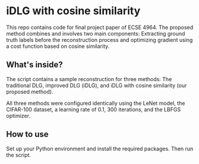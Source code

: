# iDLG with cosine similarity

This repo contains code for final project paper of ECSE 4964. The proposed method combines and involves two main components: Extracting ground truth labels before the reconstruction process and optimizing gradient using a cost function based on cosine similarity.

## What's inside?

The script contains a sample reconstruction for three methods: The traditional DLG, improved DLG (iDLG), and iDLG with cosine similarity (our proposed method).

All three methods were configured identically using the LeNet model, the CIFAR-100 dataset, a learning rate of 0.1, 300 iterations, and the LBFGS optimizer. 

## How to use 

Set up your Python environment and install the required packages. Then run the script.